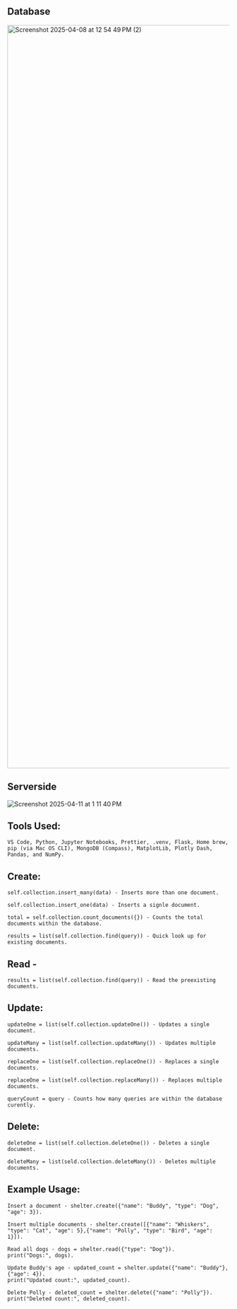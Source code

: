 ## Database
<img width="1680" alt="Screenshot 2025-04-08 at 12 54 49 PM (2)" src="https://github.com/user-attachments/assets/98253f05-3fad-49ff-ba9a-105dcbe2e419" />

## Serverside
![Screenshot 2025-04-11 at 1 11 40 PM](https://github.com/user-attachments/assets/0322284c-1345-45be-9e9f-2f4b048e0e82)



## Tools Used:
    VS Code, Python, Jupyter Notebooks, Prettier, .venv, Flask, Home brew, pip (via Mac OS CLI), MongoDB (Compass), MatplotLib, Plotly Dash, Pandas, and NumPy.

## Create:
    self.collection.insert_many(data) - Inserts more than one document.
    
    self.collection.insert_one(data) - Inserts a signle document.
    
    total = self.collection.count_documents({}) - Counts the total documents within the database.
    
    results = list(self.collection.find(query)) - Quick look up for existing documents.
    
## Read -
    results = list(self.collection.find(query)) - Read the preexisting documents.

## Update:
    updateOne = list(self.collection.updateOne()) - Updates a single document.
    
    updateMany = list(self.collection.updateMany()) - Updates multiple documents.
    
    replaceOne = list(self.collection.replaceOne()) - Replaces a single documents.
    
    replaceOne = list(self.collection.replaceMany()) - Replaces multiple documents. 
    
    queryCount = query - Counts how many queries are within the database curently.

## Delete:
    deleteOne = list(self.collection.deleteOne()) - Deletes a single document.
    
    deleteMany = list(seld.collection.deleteMany()) - Deletes multiple documents.
    
## Example Usage:
    Insert a document - shelter.create({"name": "Buddy", "type": "Dog", "age": 3}).
    
    Insert multiple documents - shelter.create([{"name": "Whiskers", "type": "Cat", "age": 5},{"name": "Polly", "type": "Bird", "age": 1}]).
    
    Read all dogs - dogs = shelter.read({"type": "Dog"}).
    print("Dogs:", dogs).

    Update Buddy's age - updated_count = shelter.update({"name": "Buddy"}, {"age": 4}).
    print("Updated count:", updated_count).

    Delete Polly - deleted_count = shelter.delete({"name": "Polly"}).
    print("Deleted count:", deleted_count).
    



